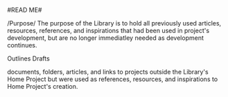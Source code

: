 #READ ME#

/Purpose/
The purpose of the Library is to hold all previously used articles, resources, references, and inspirations that had been used in project's development, but are no longer immediatley needed as development continues.

Outlines
Drafts



documents, folders, articles, and links to projects outside the Library's Home Project but were used as references, resources, and inspirations to Home Project's creation.
